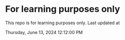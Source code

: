 # For learning purposes only
This repo is for learning purposes only.
Last updated at

Thursday, June 13, 2024 12:12:00 PM

